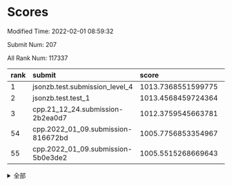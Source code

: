 # Scores

Modified Time: 2022-02-01 08:59:32

Submit Num: 207

All Rank Num: 117337

| rank |               submit               |       score        |       sigma        | pk_num |
| :--- | :--------------------------------- | :----------------- | :----------------- | :----- |
| 1    | jsonzb.test.submission_level_4     | 1013.7368551599775 | 0.8299540313569082 | 2266   |
| 2    | jsonzb.test.test_1                 | 1013.4568459724364 | 0.818535406650812  | 2265   |
| 3    | cpp.21_12_24.submission-2b2ea0d7   | 1012.3759545663781 | 0.8020919041918595 | 2268   |
| 54   | cpp.2022_01_09.submission-816672bd | 1005.7756853354967 | 0.7237655329808627 | 2270   |
| 55   | cpp.2022_01_09.submission-5b0e3de2 | 1005.5515268669643 | 0.7229248714960602 | 2267   |


<details>
<summary>全部</summary>

| rank |                 submit                 |       score        |       sigma        | pk_num |
| :--- | :------------------------------------- | :----------------- | :----------------- | :----- |
| 1    | jsonzb.test.submission_level_4         | 1013.7368551599775 | 0.8299540313569082 | 2266   |
| 2    | jsonzb.test.test_1                     | 1013.4568459724364 | 0.818535406650812  | 2265   |
| 3    | cpp.21_12_24.submission-2b2ea0d7       | 1012.3759545663781 | 0.8020919041918595 | 2268   |
| 4    | gobigger.level_3.submission_level_3_25 | 1012.165176320764  | 0.7868967593231112 | 2269   |
| 5    | gobigger.level_3.submission_level_3_35 | 1011.8327967809306 | 0.7825495730048949 | 2270   |
| 6    | gobigger.level_3.submission_level_3_6  | 1011.3456958589212 | 0.7448236134561054 | 2271   |
| 7    | gobigger.level_3.submission_level_3_14 | 1011.2569697898048 | 0.7758085332795387 | 2268   |
| 8    | gobigger.level_3.submission_level_3_0  | 1010.8454580929198 | 0.7733780449153557 | 2262   |
| 9    | gobigger.level_3.submission_level_3_36 | 1010.8370069224752 | 0.7663600598160715 | 2265   |
| 10   | gobigger.level_3.submission_level_3_2  | 1010.8141362191864 | 0.7888084968587392 | 2268   |
| 11   | gobigger.level_3.submission_level_3_33 | 1010.7051626080844 | 0.7567341050501135 | 2271   |
| 12   | gobigger.level_3.submission_level_3_9  | 1010.6824269561477 | 0.7685125745638728 | 2267   |
| 13   | gobigger.level_3.submission_level_3_39 | 1010.5617170486344 | 0.7611007099507019 | 2269   |
| 14   | gobigger.level_3.submission_level_3_34 | 1010.559996006456  | 0.7663107478539759 | 2261   |
| 15   | gobigger.level_3.submission_level_3_31 | 1010.5468812368666 | 0.7858709273288975 | 2272   |
| 16   | gobigger.level_3.submission_level_3_23 | 1010.5196291507577 | 0.7795639533327863 | 2274   |
| 17   | gobigger.level_3.submission_level_3_30 | 1010.3794762719489 | 0.757513577048104  | 2274   |
| 18   | gobigger.level_3.submission_level_3_18 | 1010.3759931083808 | 0.7475957329499318 | 2264   |
| 19   | gobigger.level_3.submission_level_3_40 | 1010.3672118683143 | 0.7575753175396224 | 2269   |
| 20   | gobigger.level_3.submission_level_3_15 | 1010.2859802759536 | 0.7319832439014055 | 2268   |
| 21   | gobigger.level_3.submission_level_3_5  | 1010.1934350267795 | 0.7587144333415808 | 2265   |
| 22   | gobigger.level_3.submission_level_3_49 | 1010.1924914954127 | 0.7950047669947895 | 2266   |
| 23   | gobigger.level_3.submission_level_3_16 | 1010.1296380209693 | 0.7559204860263897 | 2268   |
| 24   | gobigger.level_3.submission_level_3_48 | 1010.110908363882  | 0.7526787045307763 | 2269   |
| 25   | gobigger.level_3.submission_level_3_38 | 1010.0704341372609 | 0.7660449995034082 | 2270   |
| 26   | gobigger.level_3.submission_level_3_43 | 1010.0237799025997 | 0.7593689006978847 | 2267   |
| 27   | gobigger.level_3.submission_level_3_13 | 1009.9628619221317 | 0.7742864672075325 | 2265   |
| 28   | gobigger.level_3.submission_level_3_1  | 1009.9617395893499 | 0.7519008839325183 | 2268   |
| 29   | gobigger.level_3.submission_level_3_4  | 1009.9501949958639 | 0.7467135938066198 | 2271   |
| 30   | gobigger.level_3.submission_level_3_26 | 1009.9421600689052 | 0.7737678652552064 | 2264   |
| 31   | gobigger.level_3.submission_level_3_42 | 1009.9286474364412 | 0.7548973748385112 | 2261   |
| 32   | gobigger.level_3.submission_level_3_45 | 1009.8411124165092 | 0.7514092310943381 | 2274   |
| 33   | gobigger.level_3.submission_level_3_32 | 1009.8367961327933 | 0.7529825959214841 | 2267   |
| 34   | gobigger.level_3.submission_level_3_11 | 1009.7070320069954 | 0.7720059980059407 | 2273   |
| 35   | gobigger.level_3.submission_level_3_47 | 1009.6217297057099 | 0.7239909949145574 | 2271   |
| 36   | gobigger.level_3.submission_level_3_8  | 1009.4327804173978 | 0.7497693666706764 | 2267   |
| 37   | gobigger.level_3.submission_level_3_12 | 1009.4044283899365 | 0.735555057976039  | 2275   |
| 38   | gobigger.level_3.submission_level_3_19 | 1009.341097196797  | 0.7474032248495045 | 2265   |
| 39   | gobigger.level_3.submission_level_3_29 | 1009.310564308905  | 0.7539832182448448 | 2266   |
| 40   | gobigger.level_3.submission_level_3_27 | 1009.2835048455124 | 0.7422058644598909 | 2267   |
| 41   | gobigger.level_3.submission_level_3_41 | 1009.1857353118974 | 0.7509936289318226 | 2269   |
| 42   | gobigger.level_3.submission_level_3_46 | 1009.160567692577  | 0.7342777837145847 | 2269   |
| 43   | gobigger.level_3.submission_level_3_20 | 1009.1209814498848 | 0.7425464830004671 | 2270   |
| 44   | gobigger.level_3.submission_level_3_44 | 1009.0803387555849 | 0.7456894527424014 | 2267   |
| 45   | gobigger.level_3.submission_level_3_10 | 1009.0566808747894 | 0.7527932121995207 | 2272   |
| 46   | gobigger.level_3.submission_level_3_28 | 1008.9959207672414 | 0.7161955649153313 | 2269   |
| 47   | gobigger.level_3.submission_level_3_24 | 1008.9497953380212 | 0.7369671327040606 | 2263   |
| 48   | gobigger.level_3.submission_level_3_37 | 1008.8252257384764 | 0.7671591393714576 | 2268   |
| 49   | gobigger.level_3.submission_level_3_21 | 1008.8165308308337 | 0.7405175288459163 | 2264   |
| 50   | gobigger.level_3.submission_level_3_7  | 1008.614451975971  | 0.7624962786417531 | 2274   |
| 51   | gobigger.level_3.submission_level_3_3  | 1008.6090806055236 | 0.7389400601443818 | 2266   |
| 52   | gobigger.level_3.submission_level_3_22 | 1008.5123645633356 | 0.7488636321307132 | 2270   |
| 53   | gobigger.level_3.submission_level_3_17 | 1008.278378268127  | 0.7428384414944059 | 2263   |
| 54   | cpp.2022_01_09.submission-816672bd     | 1005.7756853354967 | 0.7237655329808627 | 2270   |
| 55   | cpp.2022_01_09.submission-5b0e3de2     | 1005.5515268669643 | 0.7229248714960602 | 2267   |
| 56   | gobigger.level_1.submission_level_1_47 | 1004.9557474774242 | 0.7235780114398523 | 2268   |
| 57   | gobigger.level_1.submission_level_1_21 | 1004.7900587506866 | 0.7343625186521017 | 2265   |
| 58   | gobigger.level_1.submission_level_1_17 | 1004.7747258866219 | 0.709193554049945  | 2266   |
| 59   | gobigger.level_1.submission_level_1_1  | 1004.3962533212716 | 0.7179324630679544 | 2265   |
| 60   | gobigger.level_1.submission_level_1_19 | 1004.267153901176  | 0.7142829507307085 | 2267   |
| 61   | gobigger.level_1.submission_level_1_2  | 1004.2628248883982 | 0.7122897283916991 | 2266   |
| 62   | gobigger.level_1.submission_level_1_29 | 1004.1901217266123 | 0.7201683492180103 | 2267   |
| 63   | gobigger.level_1.submission_level_1_41 | 1004.1289589730434 | 0.728408489584689  | 2269   |
| 64   | gobigger.level_1.submission_level_1_33 | 1004.1123035488071 | 0.722486584380136  | 2267   |
| 65   | gobigger.level_1.submission_level_1_22 | 1003.9938474615063 | 0.7150863042517088 | 2267   |
| 66   | gobigger.level_1.submission_level_1_46 | 1003.9743457291356 | 0.718027317094628  | 2268   |
| 67   | gobigger.level_1.submission_level_1_48 | 1003.8286728252726 | 0.7224773191932741 | 2263   |
| 68   | gobigger.level_1.submission_level_1_15 | 1003.8164929040134 | 0.7136135300544236 | 2268   |
| 69   | gobigger.level_1.submission_level_1_45 | 1003.6612213122904 | 0.7050912196051341 | 2268   |
| 70   | gobigger.level_1.submission_level_1_6  | 1003.6512994029825 | 0.7151651693808563 | 2268   |
| 71   | gobigger.level_1.submission_level_1_44 | 1003.5377492547291 | 0.7203875167408264 | 2265   |
| 72   | gobigger.level_1.submission_level_1_12 | 1003.4731347725032 | 0.7239664049153678 | 2268   |
| 73   | gobigger.level_1.submission_level_1_39 | 1003.4593802445313 | 0.7430692437409332 | 2268   |
| 74   | gobigger.level_1.submission_level_1_40 | 1003.4531225964552 | 0.7267323425676765 | 2264   |
| 75   | gobigger.level_1.submission_level_1_32 | 1003.4028597575502 | 0.7197220427281619 | 2266   |
| 76   | gobigger.level_1.submission_level_1_42 | 1003.3657796825701 | 0.7186163236191471 | 2267   |
| 77   | gobigger.level_1.submission_level_1_3  | 1003.3633271210846 | 0.7327894261995526 | 2269   |
| 78   | gobigger.level_1.submission_level_1_34 | 1003.3230983638684 | 0.7268604303382256 | 2269   |
| 79   | gobigger.level_1.submission_level_1_5  | 1003.309432656619  | 0.7121531695086409 | 2270   |
| 80   | gobigger.level_1.submission_level_1_30 | 1003.3064901753405 | 0.7230434909967018 | 2265   |
| 81   | gobigger.level_1.submission_level_1_10 | 1003.264043463749  | 0.7278818914946042 | 2268   |
| 82   | gobigger.level_1.submission_level_1_7  | 1003.2309692615854 | 0.7264711472489005 | 2271   |
| 83   | gobigger.level_1.submission_level_1_9  | 1003.214440005435  | 0.7271513516373337 | 2268   |
| 84   | gobigger.level_1.submission_level_1_23 | 1003.1364718328844 | 0.7211416972850979 | 2265   |
| 85   | gobigger.level_1.submission_level_1_8  | 1003.0891411602976 | 0.7219979921014011 | 2267   |
| 86   | gobigger.level_1.submission_level_1_31 | 1003.0114959731189 | 0.7096184627695968 | 2267   |
| 87   | gobigger.level_1.submission_level_1_13 | 1002.911569395343  | 0.7150323644749053 | 2279   |
| 88   | gobigger.level_1.submission_level_1_27 | 1002.8998679127469 | 0.7181953283708867 | 2267   |
| 89   | gobigger.level_1.submission_level_1_20 | 1002.8511947950941 | 0.7137615198051689 | 2265   |
| 90   | gobigger.level_1.submission_level_1_43 | 1002.841887098691  | 0.7122907193250927 | 2270   |
| 91   | gobigger.level_1.submission_level_1_37 | 1002.8025604362522 | 0.7167890531163292 | 2265   |
| 92   | gobigger.level_1.submission_level_1_24 | 1002.7902472380972 | 0.7111271071905553 | 2273   |
| 93   | gobigger.level_1.submission_level_1_18 | 1002.7778140293528 | 0.7182169178675133 | 2270   |
| 94   | gobigger.level_1.submission_level_1_0  | 1002.7653630466017 | 0.713993079857263  | 2266   |
| 95   | gobigger.level_1.submission_level_1_4  | 1002.7188143437581 | 0.7324367839388719 | 2264   |
| 96   | gobigger.level_1.submission_level_1_14 | 1002.6102128020719 | 0.7249490161048217 | 2264   |
| 97   | gobigger.level_1.submission_level_1_36 | 1002.4795597911307 | 0.7076125747975223 | 2260   |
| 98   | gobigger.level_1.submission_level_1_11 | 1002.4328327104984 | 0.7167258291046822 | 2267   |
| 99   | gobigger.level_1.submission_level_1_28 | 1002.4069707414557 | 0.707544603314994  | 2266   |
| 100  | gobigger.level_1.submission_level_1_26 | 1002.3019102176972 | 0.7058085245572479 | 2267   |
| 101  | gobigger.level_1.submission_level_1_35 | 1002.2775045544649 | 0.7186182758858148 | 2262   |
| 102  | gobigger.level_1.submission_level_1_49 | 1001.8664080528767 | 0.7037904589530296 | 2268   |
| 103  | gobigger.level_1.submission_level_1_25 | 1001.7804178740149 | 0.7206680866934994 | 2269   |
| 104  | gobigger.level_1.submission_level_1_16 | 1001.5642966519356 | 0.7285830025119976 | 2269   |
| 105  | gobigger.level_1.submission_level_1_38 | 1001.458641484453  | 0.7099090180101464 | 2271   |
| 106  | gobigger.random.submission_random_46   | 997.5767455514753  | 0.7024973030208311 | 2266   |
| 107  | gobigger.random.submission_random_3    | 997.3991959987513  | 0.7082537702604209 | 2269   |
| 108  | gobigger.random.submission_random_16   | 997.1462223976416  | 0.7007969650756865 | 2266   |
| 109  | gobigger.random.submission_random_43   | 997.0833630071553  | 0.7094883951262828 | 2270   |
| 110  | gobigger.random.submission_random_36   | 997.03883607134    | 0.7188149456677412 | 2269   |
| 111  | gobigger.random.submission_random_24   | 996.7739681659197  | 0.7138165666920837 | 2271   |
| 112  | gobigger.random.submission_random_37   | 996.7264920705659  | 0.7135176840157235 | 2271   |
| 113  | gobigger.random.submission_random_48   | 996.7069474264334  | 0.7008242419080956 | 2266   |
| 114  | gobigger.random.submission_random_45   | 996.6674986704548  | 0.7077552463014223 | 2266   |
| 115  | gobigger.random.submission_random_32   | 996.5884248379964  | 0.7045238998199884 | 2266   |
| 116  | gobigger.random.submission_random_23   | 996.5133583300794  | 0.7225463681433515 | 2270   |
| 117  | gobigger.random.submission_random_5    | 996.4274361146581  | 0.7115000029814524 | 2264   |
| 118  | gobigger.random.submission_random_21   | 996.3702706117276  | 0.7154712848667425 | 2266   |
| 119  | gobigger.random.submission_random_8    | 996.3217043159368  | 0.7067058913389861 | 2268   |
| 120  | gobigger.random.submission_random_47   | 996.3038330348076  | 0.7157755684467866 | 2263   |
| 121  | gobigger.random.submission_random_40   | 996.257605635471   | 0.7135192994256547 | 2269   |
| 122  | gobigger.random.submission_random_14   | 996.2566436788803  | 0.7053647959880608 | 2272   |
| 123  | gobigger.random.submission_random_6    | 996.0467118756911  | 0.7194437127816914 | 2270   |
| 124  | gobigger.random.submission_random_17   | 995.9975754066681  | 0.7110210084276918 | 2272   |
| 125  | gobigger.random.submission_random_49   | 995.9587358002636  | 0.7169408981350198 | 2265   |
| 126  | gobigger.random.submission_random_20   | 995.8925589912768  | 0.7220485469454779 | 2270   |
| 127  | gobigger.random.submission_random_35   | 995.8536176860033  | 0.7141372124959897 | 2270   |
| 128  | gobigger.random.submission_random_42   | 995.7193083311408  | 0.7216227948092101 | 2265   |
| 129  | gobigger.random.submission_random_2    | 995.7125771186059  | 0.7040939776141163 | 2264   |
| 130  | gobigger.random.submission_random_28   | 995.680328600623   | 0.7131324020794315 | 2276   |
| 131  | gobigger.random.submission_random_33   | 995.6614403834251  | 0.7171384921901816 | 2266   |
| 132  | gobigger.random.submission_random_38   | 995.6597293617841  | 0.7167715935299536 | 2264   |
| 133  | gobigger.random.submission_random_41   | 995.6137978039758  | 0.7096101506009923 | 2271   |
| 134  | gobigger.random.submission_random_10   | 995.608020668293   | 0.7115036076349619 | 2264   |
| 135  | gobigger.random.submission_random_11   | 995.5645909251974  | 0.7185733909133802 | 2266   |
| 136  | gobigger.random.submission_random_27   | 995.5445840958946  | 0.7201615093550691 | 2270   |
| 137  | gobigger.random.submission_random_18   | 995.362809000517   | 0.7061043632670775 | 2272   |
| 138  | gobigger.random.submission_random_15   | 995.3281057591466  | 0.7222465057284924 | 2266   |
| 139  | gobigger.random.submission_random_19   | 995.2646970997278  | 0.7044459255751663 | 2273   |
| 140  | gobigger.random.submission_random_13   | 995.2419906043509  | 0.7098372457150163 | 2267   |
| 141  | gobigger.random.submission_random_26   | 995.2318918496117  | 0.7165056875121194 | 2270   |
| 142  | gobigger.random.submission_random_9    | 995.2217685056709  | 0.715580372964372  | 2272   |
| 143  | gobigger.random.submission_random_1    | 995.1613328920641  | 0.7043557025806704 | 2262   |
| 144  | gobigger.random.submission_random_4    | 995.1564459983001  | 0.7071982875047395 | 2265   |
| 145  | gobigger.random.submission_random_44   | 995.1208710863831  | 0.7187338966765833 | 2265   |
| 146  | gobigger.random.submission_random_22   | 995.1168674346713  | 0.7179944022935237 | 2264   |
| 147  | gobigger.random.submission_random_7    | 995.1126259718989  | 0.7188102092246352 | 2261   |
| 148  | gobigger.random.submission_random_31   | 994.9677853621394  | 0.71879771607171   | 2264   |
| 149  | gobigger.random.submission_random_34   | 994.8328411517726  | 0.7174180789205309 | 2268   |
| 150  | gobigger.random.submission_random_30   | 994.8321734637965  | 0.7187197699017983 | 2262   |
| 151  | gobigger.random.submission_random_12   | 994.710182760307   | 0.716576675164078  | 2269   |
| 152  | gobigger.random.submission_random_0    | 994.6697765092991  | 0.7124478360266738 | 2266   |
| 153  | gobigger.random.submission_random_25   | 994.5890016333232  | 0.6986912924167963 | 2264   |
| 154  | gobigger.random.submission_random_29   | 994.5102801999394  | 0.7185254423195907 | 2264   |
| 155  | gobigger.random.submission_random_39   | 994.330504612385   | 0.7105494450490727 | 2263   |
| 156  | gobigger.level_2.submission_level_2_27 | 993.9611844251857  | 0.7244816698243309 | 2267   |
| 157  | gobigger.level_2.submission_level_2_6  | 993.9433304528338  | 0.7402800208382909 | 2269   |
| 158  | gobigger.level_2.submission_level_2_43 | 993.5684693357124  | 0.7244166599340025 | 2269   |
| 159  | gobigger.level_2.submission_level_2_19 | 993.4986442362601  | 0.7498661634216265 | 2262   |
| 160  | gobigger.level_2.submission_level_2_38 | 993.2382526448459  | 0.7317820689168826 | 2267   |
| 161  | gobigger.level_2.submission_level_2_47 | 993.1449945409154  | 0.7404236737280704 | 2265   |
| 162  | gobigger.level_2.submission_level_2_45 | 993.0886119153911  | 0.7477129448412587 | 2269   |
| 163  | gobigger.level_2.submission_level_2_9  | 992.9871680881408  | 0.7349872678513595 | 2264   |
| 164  | gobigger.level_2.submission_level_2_18 | 992.9524042851253  | 0.7481074517097827 | 2269   |
| 165  | gobigger.level_2.submission_level_2_25 | 992.9495851853235  | 0.7245489667839524 | 2269   |
| 166  | gobigger.level_2.submission_level_2_1  | 992.7104811848575  | 0.7366102656353785 | 2270   |
| 167  | gobigger.level_2.submission_level_2_48 | 992.65784063977    | 0.7242561886747652 | 2265   |
| 168  | gobigger.level_2.submission_level_2_11 | 992.6552477728648  | 0.7480379970406544 | 2270   |
| 169  | gobigger.level_2.submission_level_2_2  | 992.6395996188656  | 0.7443938702926413 | 2270   |
| 170  | gobigger.level_2.submission_level_2_23 | 992.5658517020172  | 0.74012615435379   | 2267   |
| 171  | gobigger.level_2.submission_level_2_31 | 992.52934593807    | 0.7361588983636038 | 2270   |
| 172  | gobigger.level_2.submission_level_2_33 | 992.5124722301456  | 0.7448458440611425 | 2261   |
| 173  | gobigger.level_2.submission_level_2_4  | 992.508097645775   | 0.7464563399952752 | 2267   |
| 174  | gobigger.level_2.submission_level_2_5  | 992.479496236108   | 0.74755520226627   | 2263   |
| 175  | gobigger.level_2.submission_level_2_36 | 992.4769580758026  | 0.7407395981918807 | 2266   |
| 176  | gobigger.level_2.submission_level_2_46 | 992.4522323189834  | 0.7347480793498036 | 2264   |
| 177  | gobigger.level_2.submission_level_2_12 | 992.3098532292913  | 0.7451188533298684 | 2271   |
| 178  | gobigger.level_2.submission_level_2_15 | 992.2545678787156  | 0.728278349504246  | 2269   |
| 179  | gobigger.level_2.submission_level_2_26 | 992.2465958905868  | 0.7417713691181405 | 2267   |
| 180  | gobigger.level_2.submission_level_2_49 | 992.0848619593302  | 0.736369132448406  | 2266   |
| 181  | gobigger.level_2.submission_level_2_44 | 992.082966532465   | 0.7304454709339828 | 2266   |
| 182  | gobigger.level_2.submission_level_2_37 | 992.0681486719224  | 0.732743736568234  | 2267   |
| 183  | gobigger.level_2.submission_level_2_41 | 992.0621755538417  | 0.7572243431719542 | 2272   |
| 184  | gobigger.level_2.submission_level_2_17 | 991.9861343201198  | 0.7371959298007664 | 2259   |
| 185  | gobigger.level_2.submission_level_2_28 | 991.8932595023283  | 0.7571052134164764 | 2266   |
| 186  | gobigger.level_2.submission_level_2_34 | 991.8283210238943  | 0.7665424992936574 | 2265   |
| 187  | gobigger.level_2.submission_level_2_21 | 991.8030034081667  | 0.7513730295433937 | 2265   |
| 188  | gobigger.level_2.submission_level_2_8  | 991.6915639361619  | 0.7594764084967348 | 2272   |
| 189  | gobigger.level_2.submission_level_2_14 | 991.6623365535295  | 0.7388678075375552 | 2262   |
| 190  | gobigger.level_2.submission_level_2_39 | 991.6272032662695  | 0.7667857330517777 | 2270   |
| 191  | gobigger.level_2.submission_level_2_30 | 991.5920483955207  | 0.7573938829612394 | 2268   |
| 192  | gobigger.level_2.submission_level_2_40 | 991.5225547829613  | 0.7570837319970051 | 2265   |
| 193  | gobigger.level_2.submission_level_2_22 | 991.4627806073092  | 0.7342214393114894 | 2270   |
| 194  | gobigger.level_2.submission_level_2_32 | 991.3843819527162  | 0.7369238510310727 | 2265   |
| 195  | gobigger.level_2.submission_level_2_16 | 991.3580512391605  | 0.7389917428340368 | 2266   |
| 196  | gobigger.level_2.submission_level_2_35 | 991.2357993812066  | 0.7403301103272018 | 2268   |
| 197  | gobigger.level_2.submission_level_2_29 | 991.1177231496395  | 0.7835754192095584 | 2269   |
| 198  | gobigger.level_2.submission_level_2_7  | 991.0839123156401  | 0.7491981508912334 | 2273   |
| 199  | gobigger.level_2.submission_level_2_10 | 991.0425815446346  | 0.7479753315809259 | 2271   |
| 200  | gobigger.level_2.submission_level_2_0  | 990.9111929541207  | 0.7560700178847054 | 2267   |
| 201  | gobigger.level_2.submission_level_2_13 | 990.9034295567668  | 0.7717291622852628 | 2268   |
| 202  | gobigger.level_2.submission_level_2_3  | 990.8810016382324  | 0.7506208047457945 | 2268   |
| 203  | gobigger.level_2.submission_level_2_24 | 990.8607386027197  | 0.7482705772055853 | 2264   |
| 204  | gobigger.level_2.submission_level_2_42 | 990.8475248362907  | 0.7510726920837313 | 2269   |
| 205  | gobigger.level_2.submission_level_2_20 | 988.9566039601784  | 0.8096780760770944 | 2263   |
| 206  | gobigger.none.submission_none_1        | 977.9710150290468  | 1.2177293670238905 | 2261   |
| 207  | gobigger.none.submission_none_0        | 976.0988064375596  | 1.3676546637627642 | 2272   |

</details>